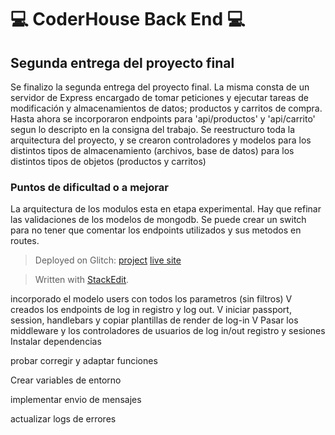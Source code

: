 
 # 💻 CoderHouse Back End 💻 # 

## Segunda entrega del proyecto final ##

Se finalizo la segunda entrega del proyecto final. La misma consta de un servidor de Express encargado de tomar peticiones y ejecutar tareas de modificación y almacenamientos de datos; productos y carritos de compra. 
Hasta ahora se incorporaron endpoints para 'api/productos' y 'api/carrito' segun lo descripto en la consigna del trabajo.
Se reestructuro toda la arquitectura del proyecto, y se crearon controladores y modelos para los distintos tipos de almacenamiento (archivos, base de datos) para los distintos tipos de objetos (productos y carritos) 

### Puntos de dificultad o a mejorar ###
La arquitectura de los modulos esta en etapa experimental. Hay que refinar las validaciones de los modelos de mongodb. Se puede crear un switch para no tener que comentar los endpoints utilizados y sus metodos en routes.

> Deployed on Glitch: [project](https://glitch.com/edit/#!/twilight-lizard-hook/) [live site](https://twilight-lizard-hook.glitch.me/)

> Written with [StackEdit](https://stackedit.io/).

incorporado el modelo users con todos los parametros (sin filtros) V
creados los endpoints de log in registro y log out. V
iniciar passport, session, handlebars y copiar plantillas de render de log-in V
Pasar los middleware y los controladores de usuarios de log in/out registro y sesiones
Instalar dependencias

probar corregir y adaptar funciones

Crear variables de entorno

implementar envio de mensajes

actualizar logs de errores


